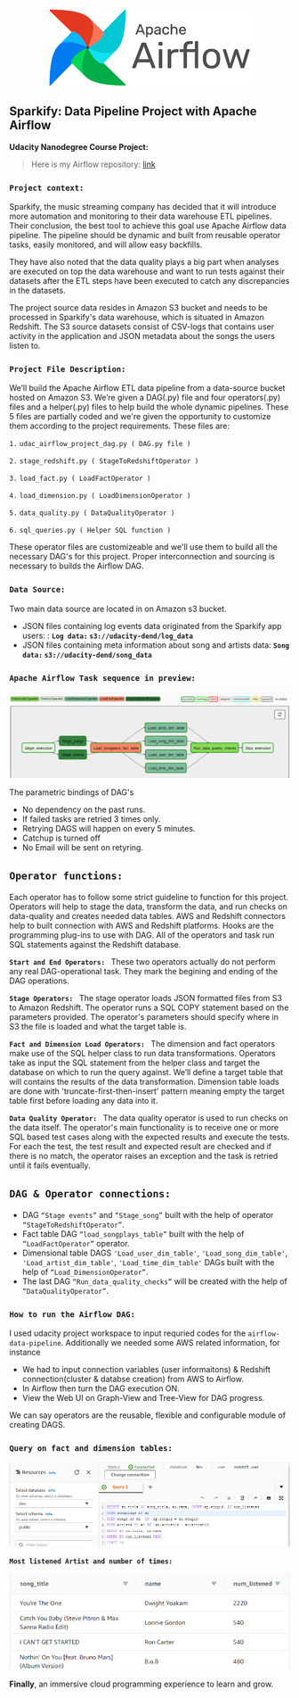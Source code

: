 <p align="center">
  <img src="https://github.com/farhadkpx/DEND-Data-Engneering-Nano-Degree-/blob/main/Data-Pipeline_with_Airflow/Sparkify_Data_Pipeline_with_Airflow/Image_files/Airflow_logo_01.png"/>
</p>

## Sparkify:  Data Pipeline Project with Apache Airflow

**Udacity Nanodegree Course Project:**
> Here is my Airflow repository: [link](https://github.com/farhadkpx/DEND-Data-Engneering-Nano-Degree-/tree/main/Data-Pipeline_with_Airflow/Sparkify_Data_Pipeline_with_Airflow)

### `Project context: `

Sparkify, the music streaming company has decided that it will introduce more automation and monitoring to their data warehouse ETL pipelines. Their conclusion, the best tool to achieve this goal use Apache Airflow data pipeline. The pipeline should be dynamic and built from reusable operator tasks, easily monitored, and will allow easy backfills. 

They have also noted that the data quality plays a big part when analyses are executed on top the data warehouse and want to run tests against their datasets after the ETL steps have been executed to catch any discrepancies in the datasets.

The project source data resides in Amazon S3 bucket and needs to be processed in Sparkify's data warehouse, which is situated in Amazon Redshift. The S3 source datasets consist of CSV-logs that contains user activity in the application and JSON metadata about the songs the users listen to.

### `Project File Description: `
We’ll build the Apache Airflow ETL data pipeline from  a data-source bucket hosted on Amazon S3. We’re given a DAG(.py) file and four  operators(.py) files and a helper(.py) files to help build the whole dynamic pipelines. These 5 files are partially coded and we're given the opportunity to customize them according to the project requirements. These files are: 

`1.` `udac_airflow_project_dag.py ( DAG.py file )`

`2.` `stage_redshift.py ( StageToRedshiftOperator )`

`3.` `load_fact.py ( LoadFactOperator )`

`4.` `load_dimension.py ( LoadDimensionOperator )`

`5.` `data_quality.py ( DataQualityOperator )`

`6.` `sql_queries.py ( Helper SQL function )`

These operator files are customizeable and we'll use them to build all the necessary DAG's for this project. Proper interconnection and sourcing is necessary to builds the Airflow DAG.

### `Data Source: `
Two main data source are located in on Amazon s3 bucket. 

+ JSON files containing log events data originated from the Sparkify app users: : **`Log data:` `s3://udacity-dend/log_data`**
+ JSON files containing meta information about song and artists data: **`Song data:` `s3://udacity-dend/song_data`**

### `Apache Airflow Task sequence in preview: `

![image](https://github.com/farhadkpx/DEND-Data-Engneering-Nano-Degree-/blob/main/Data-Pipeline_with_Airflow/Sparkify_Data_Pipeline_with_Airflow/Image_files/DAG_Sequence_pipeline.png)

The parametric bindings of DAG's

+ No dependency on the past runs.
+ If failed tasks are retried 3 times only.
+ Retrying DAGS will happen on every 5 minutes.
+ Catchup is turned off
+ No Email will be sent on retyring.

## **`Operator functions: `**
Each operator has to follow some strict guideline to function for this project. Operators will help to stage the data, transform the data, and run checks on data-quality and creates needed data tables. AWS and Redshift connectors help to built connection with AWS and Redshift platforms. Hooks are the programming plug-ins to use with DAG. All of the operators and task run SQL statements against the Redshift database.

**`Start and End Operators: `** These two operators actually do not perform any real DAG-operational task. They mark the begining and ending of the DAG operations.

**`Stage Operators: `** The stage operator loads JSON formatted files from S3 to Amazon Redshift. The operator runs a SQL COPY statement based on the parameters provided. The operator's parameters should specify where in S3 the file is loaded and what the target table is.

**`Fact and Dimension Load Operators: `** The dimension and fact operators make use of the SQL helper class to run data transformations. Operators take as input the SQL statement from the helper class and target the database on which to run the query against. We’ll define a target table that will contains the results of the data transformation. Dimension table loads are done with 'truncate-first-then-insert' pattern meaning empty the target table first before loading any data into it.

**`Data Quality Operator: `** The data quality operator is used to run checks on the data itself. The operator's main functionality is to receive one or more SQL based test cases along with the expected results and execute the tests. For each the test, the test result and expected result are checked and if there is no match, the operator raises an exception and the task is retried until it fails eventually.

## `DAG & Operator connections: ` 

+ DAG `“Stage events”` and `“Stage_song”` built with the help of operator `“StageToRedshiftOperator”`. 
+ Fact table DAG `“load_songplays_table”` built with the help of `“LoadFactOperator”` operator. 
+ Dimensional table DAGS `'Load_user_dim_table'`, `'Load_song_dim_table'`, `'Load_artist_dim_table'`, `'Load_time_dim_table'` DAGs built with the help of `“Load_DimensionOperator”`.
+ The last  DAG `“Run_data_quality_checks”` will be created with the help of `“DataQualityOperator”`.

### `How to run the Airflow DAG:`
I used udacity project workspace to input requried codes for the `airflow-data-pipeline`. Additionally we needed some AWS related information, for instance
+ We had to input connection variables (user informaitons) & Redshift connection(cluster & databse creation) from AWS to Airflow.
+ In Airflow then turn the DAG execution ON.
+ View the Web UI on Graph-View and Tree-View for DAG progress.

We can say operators are the reusable, flexible and configurable module of creating DAGS. 

### `Query on fact and dimension tables:`
![image](https://github.com/farhadkpx/DEND-Data-Engneering-Nano-Degree-/blob/main/Data-Pipeline_with_Airflow/Sparkify_Data_Pipeline_with_Airflow/Image_files/most_listened_artist_Query.png)

**`Most listened Artist and number of times:`**

![image](https://github.com/farhadkpx/DEND-Data-Engneering-Nano-Degree-/blob/main/Data-Pipeline_with_Airflow/Sparkify_Data_Pipeline_with_Airflow/Image_files/Output_most_listened_artists.png)

**Finally**, an immersive cloud programming experience to learn and grow.

